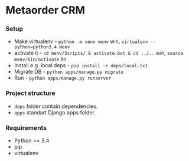 # Metaorder CRM

### Setup
- Make virtualenv - `python -m venv menv` win, `virtualenv --python=python3.4 menv`
- activate it - `cd menv/Scripts/ & activate.bat & cd ../..` win, `source menv/bin/activate` lin
- Install e.g. local deps - `pip install -r deps/local.txt`
- Migrate DB - `python apps/manage.py migrate`
- Run - `python apps/manage.py runserver`

### Project structure
- `deps` folder contain dependencies.
- `apps` standart Django apps folder.

### Requirements
- Python >= 3.4
- pip
- virtualenv
